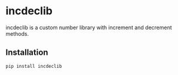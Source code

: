 # incdeclib

incdeclib is a custom number library with increment and decrement methods.

## Installation

```bash
pip install incdeclib
